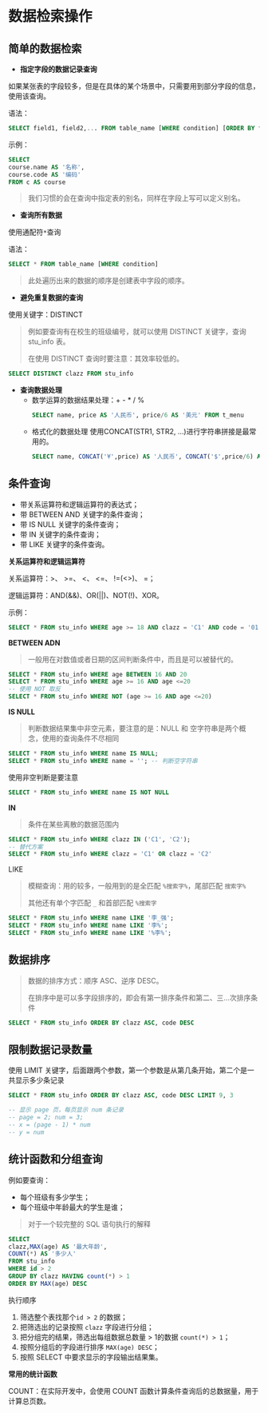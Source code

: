 # 数据检索操作

## 简单的数据检索

* **指定字段的数据记录查询**

如果某张表的字段较多，但是在具体的某个场景中，只需要用到部分字段的信息，使用该查询。

语法：

```sql
SELECT field1, field2,... FROM table_name [WHERE condition] [ORDER BY field1 ASC/DESC, field2 ASC/DESC,...]
```

示例：

```sql
SELECT 
course.name AS '名称',
course.code AS '编码' 
FROM c AS course
```

> 我们习惯的会在查询中指定表的别名，同样在字段上写可以定义别名。

* **查询所有数据**

使用通配符`*`查询

语法：

```sql
SELECT * FROM table_name [WHERE condition]
```

> 此处遍历出来的数据的顺序是创建表中字段的顺序。

* **避免重复数据的查询**

使用关键字：DISTINCT

> 例如要查询有在校生的班级编号，就可以使用 DISTINCT 关键字，查询 stu\_info 表。
>
> 在使用 DISTINCT 查询时要注意：其效率较低的。

```sql
SELECT DISTINCT clazz FROM stu_info
```

* **查询数据处理**
  * 数学运算的数据结果处理：+ - \* / %
    ```sql
    SELECT name, price AS '人民币', price/6 AS '美元' FROM t_menu
    ```
  * 格式化的数据处理
    使用CONCAT\(STR1, STR2, ...\)进行字符串拼接是最常用的。
    ```sql
    SELECT name, CONCAT('¥',price) AS '人民币', CONCAT('$',price/6) AS '美元' FROM t_menu
    ```

## 条件查询

* 带关系运算符和逻辑运算符的表达式；
* 带 BETWEEN AND 关键字的条件查询；
* 带 IS NULL 关键字的条件查询；
* 带 IN 关键字的条件查询；
* 带 LIKE 关键字的条件查询。

**关系运算符和逻辑运算符**

关系运算符：&gt;、 &gt;=、 &lt;、 &lt;=、 !=\(&lt;&gt;\)、 =；

逻辑运算符：AND\(&&\)、OR\(\|\|\)、NOT\(!\)、XOR。

示例：

```sql
SELECT * FROM stu_info WHERE age >= 18 AND clazz = 'C1' AND code = '01'
```

**BETWEEN ADN**

> 一般用在对数值或者日期的区间判断条件中，而且是可以被替代的。

```sql
SELECT * FROM stu_info WHERE age BETWEEN 16 AND 20
SELECT * FROM stu_info WHERE age >= 16 AND age <=20
-- 使用 NOT 取反
SELECT * FROM stu_info WHERE NOT (age >= 16 AND age <=20)
```

**IS NULL**

> 判断数据结果集中非空元素，要注意的是：NULL 和 空字符串是两个概念，使用的查询条件不尽相同

```sql
SELECT * FROM stu_info WHERE name IS NULL;
SELECT * FROM stu_info WHERE name = ''; -- 判断空字符串
```

使用非空判断是要注意

```sql
SELECT * FROM stu_info WHERE name IS NOT NULL
```

**IN**

> 条件在某些离散的数据范围内

```sql
SELECT * FROM stu_info WHERE clazz IN ('C1', 'C2');
-- 替代方案
SELECT * FROM stu_info WHERE clazz = 'C1' OR clazz = 'C2'
```

LIKE

> 模糊查询：用的较多，一般用到的是全匹配 `%搜索字%`，尾部匹配 `搜索字%`
>
> 其他还有单个字匹配 `_` 和首部匹配 `%搜索字`

```sql
SELECT * FROM stu_info WHERE name LIKE '李_强';
SELECT * FROM stu_info WHERE name LIKE '李%';
SELECT * FROM stu_info WHERE name LIKE '%李%';
```

## 数据排序

> 数据的排序方式：顺序 ASC、逆序 DESC。
>
> 在排序中是可以多字段排序的，即会有第一排序条件和第二、三...次排序条件

```sql
SELECT * FROM stu_info ORDER BY clazz ASC, code DESC
```

## 限制数据记录数量

使用 LIMIT 关键字，后面跟两个参数，第一个参数是从第几条开始，第二个是一共显示多少条记录

```sql
SELECT * FROM stu_info ORDER BY clazz ASC, code DESC LIMIT 9, 3

-- 显示 page 页，每页显示 num 条记录
-- page = 2; num = 3;
-- x = (page - 1) * num
-- y = num
```

## 统计函数和分组查询

例如要查询：

* 每个班级有多少学生；
* 每个班级中年龄最大的学生是谁；

> 对于一个较完整的 SQL 语句执行的解释

```sql
SELECT 
clazz,MAX(age) AS '最大年龄',
COUNT(*) AS '多少人' 
FROM stu_info 
WHERE id > 2
GROUP BY clazz HAVING count(*) > 1
ORDER BY MAX(age) DESC
```

执行顺序

1. 筛选整个表找那个`id > 2` 的数据；
2. 把筛选出的记录按照 `clazz` 字段进行分组；
3. 把分组完的结果，筛选出每组数据总数量 &gt; 1的数据 `count(*) > 1`；
4. 按照分组后的字段进行排序 `MAX(age) DESC`；
5. 按照 SELECT 中要求显示的字段输出结果集。

**常用的统计函数**

COUNT：在实际开发中，会使用 COUNT 函数计算条件查询后的总数据量，用于计算总页数。

